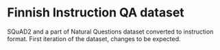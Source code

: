 # Finnish Instruction QA dataset

SQuAD2 and a part of Natural Questions dataset converted to instruction format.
First iteration of the dataset, changes to be expected.
